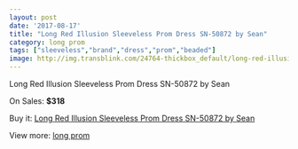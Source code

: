 ```yaml
---
layout: post
date: '2017-08-17'
title: "Long Red Illusion Sleeveless Prom Dress SN-50872 by Sean"
category: long prom
tags: ["sleeveless","brand","dress","prom","beaded"]
image: http://img.transblink.com/24764-thickbox_default/long-red-illusion-sleeveless-prom-dress-sn-50872-by-sean.jpg
---
```

Long Red Illusion Sleeveless Prom Dress SN-50872 by Sean

On Sales: **$318**
<a href="https://www.transblink.com/en/long-prom/7813-long-red-illusion-sleeveless-prom-dress-sn-50872-by-sean.html"><amp-img layout="responsive" width="600" height="600" src="//img.transblink.com/24764-thickbox_default/long-red-illusion-sleeveless-prom-dress-sn-50872-by-sean.jpg" alt="Long Red Illusion Sleeveless Prom Dress SN-50872 by Sean 0" /></a>
<a href="https://www.transblink.com/en/long-prom/7813-long-red-illusion-sleeveless-prom-dress-sn-50872-by-sean.html"><amp-img layout="responsive" width="600" height="600" src="//img.transblink.com/24765-thickbox_default/long-red-illusion-sleeveless-prom-dress-sn-50872-by-sean.jpg" alt="Long Red Illusion Sleeveless Prom Dress SN-50872 by Sean 1" /></a>

Buy it: [Long Red Illusion Sleeveless Prom Dress SN-50872 by Sean](https://www.transblink.com/en/long-prom/7813-long-red-illusion-sleeveless-prom-dress-sn-50872-by-sean.html "Long Red Illusion Sleeveless Prom Dress SN-50872 by Sean")

View more: [long prom](https://www.transblink.com/en/58-long-prom "long prom")